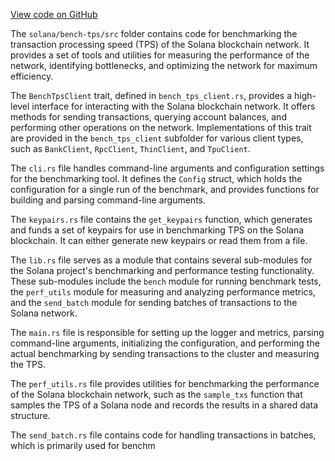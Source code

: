 [View code on GitHub](https://github.com/solana-labs/solana/tree/master/na/bench-tps/src)

The `solana/bench-tps/src` folder contains code for benchmarking the transaction processing speed (TPS) of the Solana blockchain network. It provides a set of tools and utilities for measuring the performance of the network, identifying bottlenecks, and optimizing the network for maximum efficiency.

The `BenchTpsClient` trait, defined in `bench_tps_client.rs`, provides a high-level interface for interacting with the Solana blockchain network. It offers methods for sending transactions, querying account balances, and performing other operations on the network. Implementations of this trait are provided in the `bench_tps_client` subfolder for various client types, such as `BankClient`, `RpcClient`, `ThinClient`, and `TpuClient`.

The `cli.rs` file handles command-line arguments and configuration settings for the benchmarking tool. It defines the `Config` struct, which holds the configuration for a single run of the benchmark, and provides functions for building and parsing command-line arguments.

The `keypairs.rs` file contains the `get_keypairs` function, which generates and funds a set of keypairs for use in benchmarking TPS on the Solana blockchain. It can either generate new keypairs or read them from a file.

The `lib.rs` file serves as a module that contains several sub-modules for the Solana project's benchmarking and performance testing functionality. These sub-modules include the `bench` module for running benchmark tests, the `perf_utils` module for measuring and analyzing performance metrics, and the `send_batch` module for sending batches of transactions to the Solana network.

The `main.rs` file is responsible for setting up the logger and metrics, parsing command-line arguments, initializing the configuration, and performing the actual benchmarking by sending transactions to the cluster and measuring the TPS.

The `perf_utils.rs` file provides utilities for benchmarking the performance of the Solana blockchain network, such as the `sample_txs` function that samples the TPS of a Solana node and records the results in a shared data structure.

The `send_batch.rs` file contains code for handling transactions in batches, which is primarily used for benchm